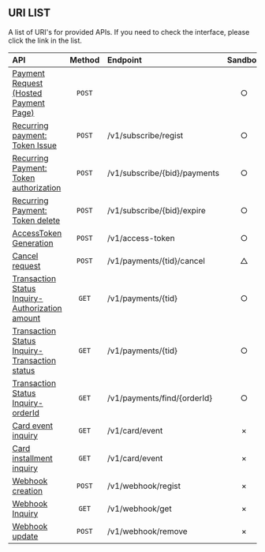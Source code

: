## URI LIST
A list of URI's for provided APIs. If you need to check the interface, please click the link in the list.

| API                                                               |     Method      |               Endpoint              |   Sandbox |
|:------------------------------------------------------------------|:-------------:|:--------------------------------------|:---------:|
| [Payment Request (Hosted Payment Page)](/api/nicepay-api-payment-window-url.md) |      `POST`    |                                     |     ○     |
| [Recurring payment: Token Issue](/api/nicepay-api-billing.md)             |      `POST`     |     /v1/subscribe/regist            |     ○     |
| [Recurring Payment: Token authorization](/api/nicepay-api-billing.md)              |      `POST`     |     /v1/subscribe/{bid}/payments    |     ○     |
| [Recurring Payment: Token delete](/api/payment-subscribe.md)               |      `POST`     |     /v1/subscribe/{bid}/expire      |     ○     |
| [AccessToken Generation](/api/nicepay-api-access-token.md)                  |      `POST`     |     /v1/access-token                |     ○     |
| [Cancel request](/api/nicepay-api-cancel.md)                              |      `POST`     |     /v1/payments/{tid}/cancel       |     △     |
| [Transaction Status Inquiry-Authorization amount](/api/nicepay-api-retrieve.md#check-amount-api-request-parameter)              |       `GET`     |     /v1/payments/{tid}              |     ○     |
| [Transaction Status Inquiry-Transaction status](/api/nicepay-api-retrieve.md#retrieve-a-transaction-with-tidtransaction-id)              |       `GET`     |     /v1/payments/{tid}              |     ○     |
| [Transaction Status Inquiry-orderId](/api/nicepay-api-retrieve.md#retrieve-a-transaction-with-orderid)                  |       `GET`     |     /v1/payments/find/{orderId}     |     ○     |
| [Card event inquiry](/api/nicepay-api-retrieve.md#card-event-api)               |       `GET`     |     /v1/card/event                  |     ×     |
| [Card installment inquiry](/api/nicepay-api-retrieve.md#interest-free-installment-information-api)       |       `GET`     |     /v1/card/event                  |     ×     |
| [Webhook creation](/api/nicepay-api-webhook.md) |      `POST`    |     /v1/webhook/regist      |     ×     |
| [Webhook Inquiry](/api/nicepay-api-webhook.md) |      `GET`    |    /v1/webhook/get     |     ×     |
| [Webhook update](/api/nicepay-api-webhook.md) |      `POST`    |      /v1/webhook/remove      |     ×     |